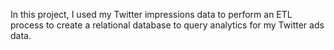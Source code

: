 In this project, I used my Twitter impressions data to perform an ETL process to create a relational database to query analytics for my Twitter ads data.

